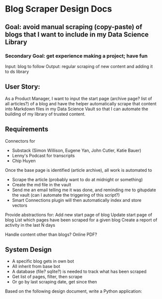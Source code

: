 # Blog Scraper Design Docs

## Goal: avoid manual scraping (copy-paste) of blogs that I want to include in my Data Science Library
### Secondary Goal: get experience making a project; have fun

Input: blog to follow
Output: regular scraping of new content and adding it to ds library

## User Story:
As a Product Manager, I want to input the start page (archive page? list of all articles?) of a blog and have the helper automatically scrape that content into Markdown files in my Data Science Vault so that I can automate the building of my library of trusted content.

## Requirements
Connectors for 
* Substack (Simon Willison, Eugene Yan, John Cutler, Katie Bauer)
* Lenny's Podcast for transcripts
* Chip Huyen

Once the base page is identified (article archive), all work is automated to
* Scrape the article (probably want to do at midnight or something)
* Create the md file in the vault
* Send me an email telling me it was done, and reminding me to gitupdate the vault (can I automate the triggering of this script?)
* Smart Connections plugin will then automatically index and store vectors

Provide abstractions for:
Add new start page of blog
Update start page of blog
List which pages have been scraped for a given blog
Create a report of activity in the last N days

Handle content other than blogs?
Online PDF?


## System Design
* A specific blog gets in own bot
* All inherit from base bot
* A database (file? sqlite?) is needed to track what has been scraped
* Get list of pages, filter, then scrape
* Or go by last scraping date, get since then


Based on the following design document, write a Python application: